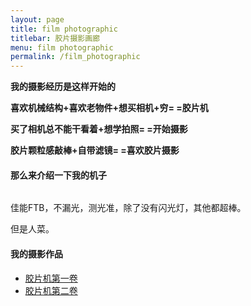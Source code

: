 ```yaml
---
layout: page
title: film photographic
titlebar: 胶片摄影画廊
menu: film photographic      
permalink: /film_photographic
---
```


<p><strong>我的摄影经历是这样开始的</strong></p><p><strong>喜欢机械结构+喜欢老物件+想买相机+穷= =胶片机</strong></p><p><strong>买了相机总不能干看着+想学拍照= =开始摄影</strong></p><p><strong>胶片颗粒感敲棒+自带滤镜= =喜欢胶片摄影</strong></p><h4>那么来介绍一下我的机子</h4><p><img src="http://www.wulongxin.com/usr/uploads/photo/1550029344762.jpeg" alt="" title=""></p><p>佳能FTB，不漏光，测光准，除了没有闪光灯，其他都超棒。</p><p>但是人菜。</p><h4>我的摄影作品</h4><ul><li><a href="http://www.wulongxin.com/index.php/archives/20190218017.html">胶片机第一卷</a></li><li><a href="http://www.wulongxin.com/index.php/archives/20190218018.html">胶片机第二卷</a></li></ul>
